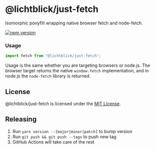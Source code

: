 # @lichtblick/just-fetch

Isomorphic ponyfill wrapping native browser fetch and node-fetch.

[![npm version](https://img.shields.io/npm/v/@lichtblick/just-fetch.svg?style=flat)](https://www.npmjs.com/package/@lichtblick/just-fetch)

### Usage

```ts
import fetch from "@lichtblick/just-fetch";
```

Usage is the same whether you are targeting browsers or node.js. The browser
target returns the native `window.fetch` implementation, and in node.js the
`node-fetch` library is returned.

## License

@lichtblick/just-fetch is licensed under the [MIT License](https://opensource.org/licenses/MIT).

## Releasing

1. Run `yarn version --[major|minor|patch]` to bump version
2. Run `git push && git push --tags` to push new tag
3. GitHub Actions will take care of the rest
